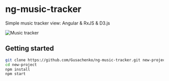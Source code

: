 # ng-music-tracker
Simple music tracker view: Angular &amp; RxJS &amp; D3.js


![Music tracker](https://github.com/Gusachenko/ng-material-starter/blob/master/github-assets/screen.png?raw=true "Music tracker")

## Getting started
```bash
git clone https://github.com/Gusachenko/ng-music-tracker.git new-project
cd new-project
npm install
npm start
```

